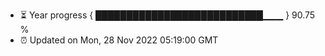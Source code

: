 - ⏳ Year progress { ███████████████████████████▁▁▁ } 90.75 %
- ⏰ Updated on Mon, 28 Nov 2022 05:19:00 GMT

